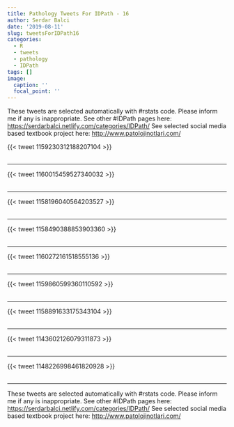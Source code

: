 ```yaml
---
title: Pathology Tweets For IDPath - 16
author: Serdar Balci
date: '2019-08-11'
slug: tweetsForIDPath16
categories:
  - R
  - tweets
  - pathology
  - IDPath
tags: []
image:
  caption: ''
  focal_point: ''
---
```



These tweets are selected automatically with #rstats code. Please inform me if any is inappropriate.
See other #IDPath pages here: https://serdarbalci.netlify.com/categories/IDPath/ 
See selected social media based textbook project here: http://www.patolojinotlari.com/

{{< tweet 1159230312188207104 >}}
<br>
<br>
<hr>
{{< tweet 1160015459527340032 >}}
<br>
<br>
<hr>
{{< tweet 1158196040564203527 >}}
<br>
<br>
<hr>
{{< tweet 1158490388853903360 >}}
<br>
<br>
<hr>
{{< tweet 1160272161518555136 >}}
<br>
<br>
<hr>
{{< tweet 1159860599360110592 >}}
<br>
<br>
<hr>
{{< tweet 1158891633175343104 >}}
<br>
<br>
<hr>
{{< tweet 1143602126079311873 >}}
<br>
<br>
<hr>
{{< tweet 1148226998461820928 >}}
<br>
<br>
<hr>


These tweets are selected automatically with #rstats code. Please inform me if any is inappropriate.
See other #IDPath pages here: https://serdarbalci.netlify.com/categories/IDPath/ 
See selected social media based textbook project here: http://www.patolojinotlari.com/
